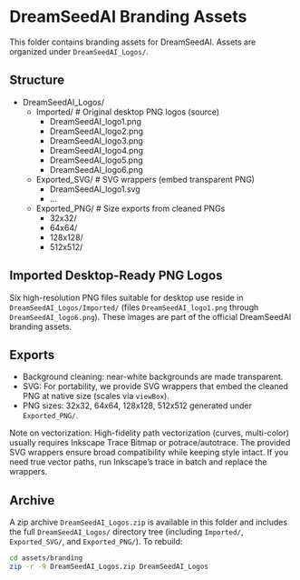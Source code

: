 # DreamSeedAI Branding Assets

This folder contains branding assets for DreamSeedAI. Assets are organized under `DreamSeedAI_Logos/`.

## Structure

- DreamSeedAI_Logos/
  - Imported/                    # Original desktop PNG logos (source)
    - DreamSeedAI_logo1.png
    - DreamSeedAI_logo2.png
    - DreamSeedAI_logo3.png
    - DreamSeedAI_logo4.png
    - DreamSeedAI_logo5.png
    - DreamSeedAI_logo6.png
  - Exported_SVG/                # SVG wrappers (embed transparent PNG)
    - DreamSeedAI_logo1.svg
    - ...
  - Exported_PNG/                # Size exports from cleaned PNGs
    - 32x32/
    - 64x64/
    - 128x128/
    - 512x512/

## Imported Desktop-Ready PNG Logos

Six high-resolution PNG files suitable for desktop use reside in `DreamSeedAI_Logos/Imported/` (files `DreamSeedAI_logo1.png` through `DreamSeedAI_logo6.png`). These images are part of the official DreamSeedAI branding assets.

## Exports

- Background cleaning: near-white backgrounds are made transparent.
- SVG: For portability, we provide SVG wrappers that embed the cleaned PNG at native size (scales via `viewBox`).
- PNG sizes: 32x32, 64x64, 128x128, 512x512 generated under `Exported_PNG/`.

Note on vectorization: High-fidelity path vectorization (curves, multi-color) usually requires Inkscape Trace Bitmap or potrace/autotrace. The provided SVG wrappers ensure broad compatibility while keeping style intact. If you need true vector paths, run Inkscape’s trace in batch and replace the wrappers.

## Archive

A zip archive `DreamSeedAI_Logos.zip` is available in this folder and includes the full `DreamSeedAI_Logos/` directory tree (including `Imported/`, `Exported_SVG/`, and `Exported_PNG/`). To rebuild:

```bash
cd assets/branding
zip -r -9 DreamSeedAI_Logos.zip DreamSeedAI_Logos
```
